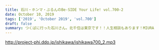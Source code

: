 ```yaml
---
title: 石川・ホンマ・ぶるんのBe-SIDE Your Life! vol.700-2
date: October 10, 2019
tags: ['2019', 'October 2019', 'vol.700']
draft: false
summary: つくばに行った石川さん。北千住は東京です！！人生相談もあります！MIURA
---
```


http://project-phi.ddo.jp/ishikawa/ishikawa700_2.mp3
